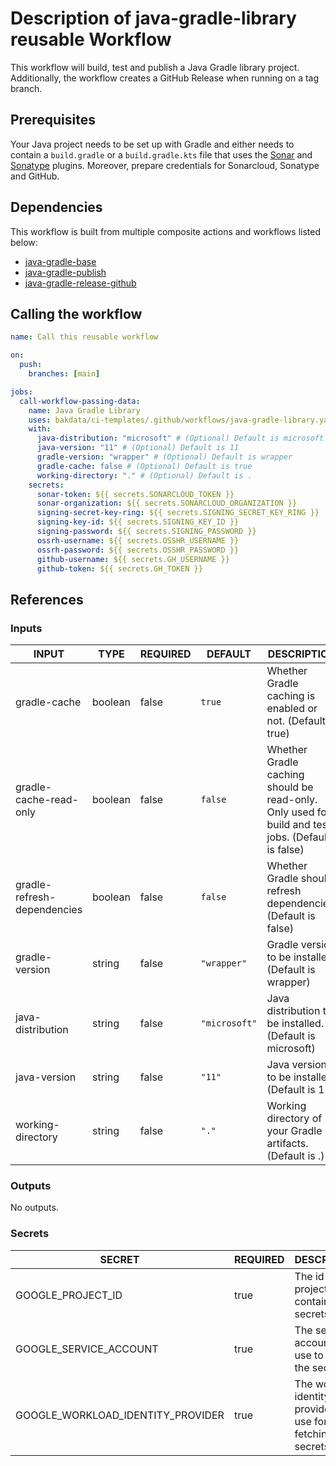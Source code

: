 # Description of java-gradle-library reusable Workflow

This workflow will build, test and publish a Java Gradle library project. Additionally,
the workflow creates a GitHub Release when running on a tag branch.

## Prerequisites

Your Java project needs to be set up with Gradle and either needs to contain a `build.gradle` or a `build.gradle.kts`
file that uses the [Sonar](https://github.com/bakdata/gradle-plugins/tree/master/sonar) and [Sonatype](https://github.com/bakdata/gradle-plugins/tree/master/sonatype) plugins. Moreover, prepare credentials for Sonarcloud, Sonatype and GitHub.

## Dependencies

This workflow is built from multiple composite actions and workflows listed below:

- [java-gradle-base](https://github.com/bakdata/ci-templates/tree/main/.github/workflows/java-gradle-base.yaml)
- [java-gradle-publish](https://github.com/bakdata/ci-templates/tree/main/actions/java-gradle-publish)
- [java-gradle-release-github](https://github.com/bakdata/ci-templates/tree/main/actions/java-gradle-release-github)

## Calling the workflow

```yaml
name: Call this reusable workflow

on:
  push:
    branches: [main]

jobs:
  call-workflow-passing-data:
    name: Java Gradle Library
    uses: bakdata/ci-templates/.github/workflows/java-gradle-library.yaml@main
    with:
      java-distribution: "microsoft" # (Optional) Default is microsoft
      java-version: "11" # (Optional) Default is 11
      gradle-version: "wrapper" # (Optional) Default is wrapper
      gradle-cache: false # (Optional) Default is true
      working-directory: "." # (Optional) Default is .
    secrets:
      sonar-token: ${{ secrets.SONARCLOUD_TOKEN }}
      sonar-organization: ${{ secrets.SONARCLOUD_ORGANIZATION }}
      signing-secret-key-ring: ${{ secrets.SIGNING_SECRET_KEY_RING }}
      signing-key-id: ${{ secrets.SIGNING_KEY_ID }}
      signing-password: ${{ secrets.SIGNING_PASSWORD }}
      ossrh-username: ${{ secrets.OSSHR_USERNAME }}
      ossrh-password: ${{ secrets.OSSHR_PASSWORD }}
      github-username: ${{ secrets.GH_USERNAME }}
      github-token: ${{ secrets.GH_TOKEN }}
```

## References

### Inputs

<!-- AUTO-DOC-INPUT:START - Do not remove or modify this section -->

| INPUT                       | TYPE    | REQUIRED | DEFAULT       | DESCRIPTION                                                                                       |
| --------------------------- | ------- | -------- | ------------- | ------------------------------------------------------------------------------------------------- |
| gradle-cache                | boolean | false    | `true`        | Whether Gradle caching is enabled or not. (Default is true)                                       |
| gradle-cache-read-only      | boolean | false    | `false`       | Whether Gradle caching should be read-only. Only used for build and test jobs. (Default is false) |
| gradle-refresh-dependencies | boolean | false    | `false`       | Whether Gradle should refresh dependencies. (Default is false)                                    |
| gradle-version              | string  | false    | `"wrapper"`   | Gradle version to be installed. (Default is wrapper)                                              |
| java-distribution           | string  | false    | `"microsoft"` | Java distribution to be installed. (Default is microsoft)                                         |
| java-version                | string  | false    | `"11"`        | Java version to be installed. (Default is 11)                                                     |
| working-directory           | string  | false    | `"."`         | Working directory of your Gradle artifacts. (Default is .)                                        |

<!-- AUTO-DOC-INPUT:END -->

### Outputs

<!-- AUTO-DOC-OUTPUT:START - Do not remove or modify this section -->

No outputs.

<!-- AUTO-DOC-OUTPUT:END -->

### Secrets

<!-- AUTO-DOC-SECRETS:START - Do not remove or modify this section -->

| SECRET                            | REQUIRED | DESCRIPTION                                                |
| --------------------------------- | -------- | ---------------------------------------------------------- |
| GOOGLE_PROJECT_ID                 | true     | The id of the project which contains the secrets           |
| GOOGLE_SERVICE_ACCOUNT            | true     | The service account to use to fetch the secrets            |
| GOOGLE_WORKLOAD_IDENTITY_PROVIDER | true     | The workload identity provider to use for fetching secrets |

<!-- AUTO-DOC-SECRETS:END -->
